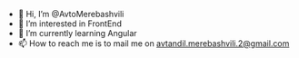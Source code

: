 - 👋 Hi, I’m @AvtoMerebashvili
- 👀 I’m interested in FrontEnd
- 🌱 I’m currently learning Angular
- 📫 How to reach me is to mail me on avtandil.merebashvili.2@gmail.com

<!---
AvtoMerebashvili/AvtoMerebashvili is a ✨ special ✨ repository because its `README.md` (this file) appears on your GitHub profile.
You can click the Preview link to take a look at your changes.
--->
